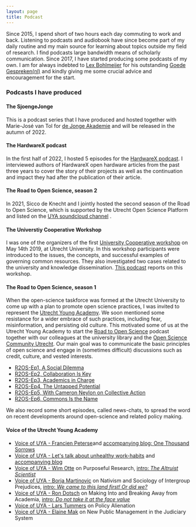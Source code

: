 ```yaml
---
layout: page
title: Podcast
---
```

Since 2015, I spend short of two hours each day commuting to work and back. Listening to podcasts and audiobook have since become part of my daily routine and my main source for learning about topics outside my field of research. I find podcasts large bandwidth means of scholarly communication. Since 2017, I have started producing some podcasts of my own. I am for always indebted to [Lex Bohlmeijer](https://twitter.com/lexbohlmeijer) for his outstanding [Goede Gespreken(nl)](https://soundcloud.com/de-correspondent) and kindly giving me some crucial advice and encouragement for the start.

### Podcasts I have produced

#### The SjoengeJonge
This is a podcast series that I have produced and hosted together with Marie-José van Tol for [de Jonge Akademie](https://dejongeakademie.nl/) and will be released in the autumn of 2022.

#### The HardwareX podcast
In the first half of 2022, I hosted 5 episodes for the [HardwareX podcast](https://hardware-x.buzzsprout.com/). I interviewed authors of HardwareX open hardware articles from the past three years to cover the story of their projects as well as the continuation and impact they had after the publication of their article.

#### The Road to Open Science, season 2
In 2021, Sicco de Knecht and I jointly hosted the second season of the Road to Open Science, which is supported by the Utrecht Open Science Platform and listed on the [UYA soundcloud channel](https://soundcloud.com/utrechtyoungacademy/) .

#### The Universtiy Cooperative Workshop
I was one of the organizers of the first [University Cooperative workshop](https://openscience-utrecht.com/workshop-the-university-cooperative/) on May 14th 2019, at Utrecht University. In this workshop participants were introduced to the issues, the concepts, and successful examples of governing common resources. They also investigated two cases related to the university and knowledge dissemination. [This podcast](https://soundcloud.com/utrechtyoungacademy/the-university-cooperative-workshop) reports on this workshop.

#### The Road to Open Science, season 1
When the open-science taskforce was formed at the Utrecht University to come up with a plan to promote open science practices, I was invited to represent the [Utrecht Young Academy](https://www.uu.nl/en/research/utrecht-young-academy). We soon mentioned some resistance for a wider embrace of such practices, including fear, misinformation, and persisting old culture. This motivated some of us at the Utrecht Young Academy to start the [Road to Open Science](https://twitter.com/R2OSpodcast) podcast together with our colleagues at the university library and the [Open Science Community Utrecht](http://www.openscience-utrecht.com). Our main goal was to communicate the basic principles of open science and engage in (sometimes difficult) discussions such as credit, culture, and vested interests.

* [R2OS-Ep1, A Social Dilemma](https://soundcloud.com/utrechtyoungacademy/the-road-to-open-science-ep-1-a-social-dilemma)
* [R2OS-Ep2, Collaboration Is Key](https://soundcloud.com/utrechtyoungacademy/the-road-to-open-science-ep-2-collaboration-is-key)
* [R2OS-Ep3, Academics in Charge](https://soundcloud.com/utrechtyoungacademy/the-road-to-open-science-ep-3-academics-in-charge)
* [R2OS-Ep4, The Untapped Potential](https://soundcloud.com/utrechtyoungacademy/the-road-to-open-science-ep-4-the-untapped-potential)
* [R2OS-Ep5, With Cameron Neylon on Collective Action](https://soundcloud.com/utrechtyoungacademy/the-road-to-open-science-ep-5-with-cameron-neylon-on-collective-action)
* [R2OS-Ep6, Commons Is the Name](https://soundcloud.com/utrechtyoungacademy/the-road-to-open-science-ep-6-commons-is-the-name)

We also record some short episodes, called news-chats, to spread the word on recent developments around open-science and related policy making.

#### Voice of the Utrecht Young Academy

* [Voice of UYA - Francien Peterse](https://soundcloud.com/utrechtyoungacademy/voice-of-uya-francien-peterse-one-thousand-sorrows)and [accompanying blog: One Thousand Sorrows](https://www.dub.uu.nl/nl/node/217082)
* [Voice of UYA - Let's talk about unhealthy work-habits](https://soundcloud.com/utrechtyoungacademy/voice-of-uya-lets-talk-about-unhealthy-work-habits) and [accompanying blog](https://www.dub.uu.nl/nl/node/216240)
* [Voice of UYA - Wim Otte](https://soundcloud.com/utrechtyoungacademy/voice-of-uya-wim-otte-on-purposeful-research) on Purposeful Research, [intro: _The Altruist Scientist_](https://www.dub.uu.nl/nl/node/214967)
* [Voice of UYA - Borja Martinovic](https://soundcloud.com/utrechtyoungacademy/voice-of-uya-borja-martinovic-on-nativism-and-sociology-of-intergroup-prejudices) on Nativism and Sociology of Intergroup Prejudices, [intro: _We came to this land first! Or did we?_](http://www.dub.uu.nl/nl/node/207273)
* [Voice of UYA - Ron Dotsch](https://soundcloud.com/utrechtyoungacademy/voice-of-uya-ron-dotsch) on Making Into and Breaking Away from Academia, [intro: _Do not take it at the face value_](http://www.dub.uu.nl/en/blog/do-not-take-it-face-value)
* [Voice of UYA - Lars Tummers](https://soundcloud.com/utrechtyoungacademy/voice-of-uya-lars-tummers) on Policy Alienation
* [Voice of UYA - Elaine Mak](https://soundcloud.com/utrechtyoungacademy/voice-of-uya-elaine-mak) on New Public Management in the Judiciary System



